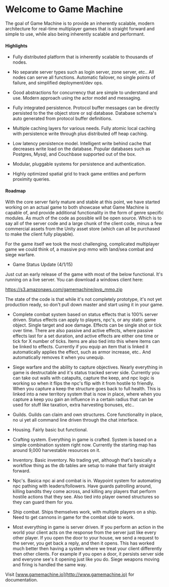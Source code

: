 # Welcome to Game Machine

The goal of Game Machine is to provide an inherently scalable, modern architecture for real-time multiplayer games that is straight forward and simple to use, while also being inherently scalable and performant.

#### Highlights

- Fully distributed platform that is inherently scalable to thousands of nodes.

- No separate server types such as login server, zone server, etc..  All nodes can serve all functions.  Automatic failover, no single points of failure, and simplified deployment/dev ops.
 
- Good abstractions for concurrency that are simple to understand and use.  Modern approach using the actor model and messaging.

- Fully integrated persistence.  Protocol buffer messages can be directly persisted to the the object store or sql database.  Database schema's auto generated from protocol buffer definitions.

- Multiple caching layers for various needs.  Fully atomic local caching with persistence write through plus distributed off heap caching.

- Low latency persistence model.  Intelligent write behind cache that decreases write load on the database.  Popular databases such as Postgres, Mysql, and Couchbase supported out of the box.

-  Modular, pluggable systems for persistence and authentication.

- Highly optimized spatial grid to track game entities and perform proximity queries.


#### Roadmap

With the core server fairly mature and stable at this point, we have started working on an actual game to both showcase what Game Machine is capable of, and provide additional functionality in the form of genre specific modules.  As much of the code as possible will be open source.  Which is to say all of the server code and a large chunk of the client code, minus a few commercial assets from the Unity asset store (which can all be purchased to make the client fully playable).

For the game itself we took the most challenging, complicated multiplayer game we could think of, a massive pvp mmo with land/sea combat and siege warfare.  


* Game Status Update (4/1/15)

Just cut an early release of the game with most of the below functional.  It's running on a live server.  You can download a windows client here:

https://s3.amazonaws.com/gamemachine/pvp_mmo.zip

The state of the code is that while it's not completely prototype, it's not yet production ready, so don't pull down master and start using it in your game.

-  Complete combat system based on status effects that is 100% server driven.  Status effects can apply to players, npc's, or any static game object.  Single target and aoe damage.  Effects can be single shot or tick over time.  There are also passive and active effects, where passive effects last for a set duration, and active effects are either one time or tick for X number of ticks.  Items are also tied into this where items can be linked to effects.  Currently if you equip an item that is linked it automatically applies the effect, such as armor increase, etc..  And automatically removes it when you unequip.

- Siege warfare and the ability to capture objectives.  Nearly everything in game is destructable and it's status tracked server side.  Currently you can take out walls with catapults, capture the keep, and npc logic is working so when it flips the npc's flip with it from hostile to friendly.  When you capture a keep the structure goes back to full health.  This is linked into a new territory system that is now in place, where when you capture a keep you gain an influence in a certain radius that can be used for stuff like taxation, extra harvesting bonuses, etc..

-  Guilds.  Guilds can claim and own structures.  Core functionality in place, no ui yet all command line driven through the chat interface.

-  Housing.  Fairly basic but functional.
 
-  Crafting system.  Everything in game is crafted.  System is based on a simple combination system right now.  Currently the starting map has around 9,000 harvestable resources on it.  

- Inventory.  Basic inventory.  No trading yet, although that's basically a workflow thing as the db tables are setup to make that fairly straight forward.

- Npc's.  Basica npc ai and combat is in.  Waypoint system for automating npc pathing with leaders/followers.  Have guards patrolling around, killing bandits they come across, and killing any players that perform hostile actions that they see.  Also tied into player owned structures so they can guard them for you.

- Ship combat.  Ships themselves work, with multiple players on a ship.  Need to get cannons in game for the combat side to work.

- Most everything in game is server driven.  If you perform an action in the world your client acts on the response from the server just like every other player.  If you open the door to your house, we send a request to the server, you get back a reply, and then it opens.  This has worked much better then having a system where we treat your client differently then other clients.  For example if you open a door, it persists server side and everyone see's it opening just like you do.  Siege weapons moving and firing is handled the same way.


Visit [www.gamemachine.io](http://www.gamemachine.io) for documentation.


